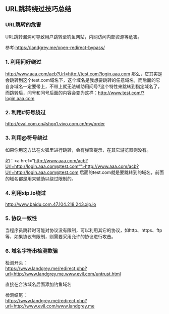 ## URL跳转绕过技巧总结 


### URL跳转的危害

URL跳转漏洞可导致用户跳转至钓鱼网站，内网访问内部资源等危害。  

参考:https://landgrey.me/open-redirect-bypass/ 

### 1. 利用问好绕过 

http://www.aaa.com/acb?Url=http://test.com?login.aaa.com 那么，它其实是会跳转到这个test.com域名下，这个域名是我想要跳转的任意域名，而后面的它自身域名一定要带上，不带上就无法辅助用问号?这个特性来跳转到指定域名了，而跳转后，问号和问号后面的内容会变为这样：http://www.test.com/?login.aaa.com  

### 2. 利用#符号绕过

http://eval.com.cn#shop1.vivo.com.cn/my/order 

### 3. 利用@符号绕过

如果你用这方法在火狐里进行跳转，会有弹窗提示，在其它游览器则没有。

如：<a href=”http://www.aaa.com/acb?Url=http://login.aaa.com@test.com“”>http://www.aaa.com/acb?Url=http://login.aaa.com@test.com 后面的test.com就是要跳转到的域名，前面的域名都是用来辅助以绕过限制的。


### 4. 利用xip.io绕过

http://www.baidu.com.47.104.218.243.xip.io 


### 5. 协议一致性 

当程序员跳转时可能对协议没有限制，可以利用其它的协议，如http、https、ftp等，如果协议有限制，则需要采用允许的协议进行攻击。  

### 6. 域名字符串检测欺骗

检测开头：   
https://www.landgrey.me/redirect.php?url=http://www.landgrey.me.www.evil.com/untrust.html    

直接在合法域名后面添加钓鱼域名  

检测结尾：  
https://www.landgrey.me/redirect.php?url=http://www.evil.com/www.landgrey.me   



